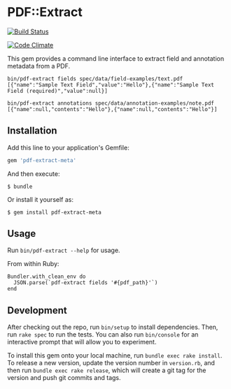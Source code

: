 # PDF::Extract

[![Build Status](https://travis-ci.org/Scrimmage/pdf-extract-meta.svg)](https://travis-ci.org/Scrimmage/pdf-extract-meta)

[![Code Climate](https://codeclimate.com/github/Scrimmage/pdf-extract-meta.png)](https://codeclimate.com/github/Scrimmage/pdf-extract-meta)

This gem provides a command line interface to extract field and annotation metadata from a PDF.

```
bin/pdf-extract fields spec/data/field-examples/text.pdf
[{"name":"Sample Text Field","value":"Hello"},{"name":"Sample Text Field (required)","value":null}]
```

```
bin/pdf-extract annotations spec/data/annotation-examples/note.pdf
[{"name":null,"contents":"Hello"},{"name":null,"contents":"Hello"}]
```

## Installation

Add this line to your application's Gemfile:

```ruby
gem 'pdf-extract-meta'
```

And then execute:

    $ bundle

Or install it yourself as:

    $ gem install pdf-extract-meta

## Usage

Run `bin/pdf-extract --help` for usage.

From within Ruby:
```
Bundler.with_clean_env do
  JSON.parse(`pdf-extract fields '#{pdf_path}'`)
end
```

## Development

After checking out the repo, run `bin/setup` to install dependencies. Then, run `rake spec` to run the tests. You can also run `bin/console` for an interactive prompt that will allow you to experiment.

To install this gem onto your local machine, run `bundle exec rake install`. To release a new version, update the version number in `version.rb`, and then run `bundle exec rake release`, which will create a git tag for the version and push git commits and tags.
